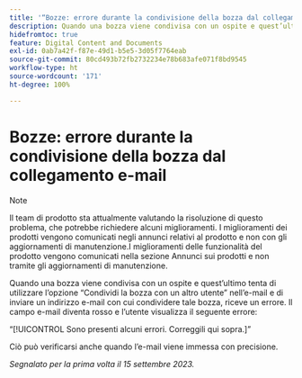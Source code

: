 ```yaml
---
title: '“Bozze: errore durante la condivisione della bozza dal collegamento e-mail”'
description: Quando una bozza viene condivisa con un ospite e quest’ultimo tenta di utilizzare l’opzione Condividi la bozza con un altro utente nell’e-mail e di inviare un indirizzo e-mail con cui condividere tale bozza, riceve un errore. Il campo e-mail diventa rosso e l’utente visualizza un errore.
hidefromtoc: true
feature: Digital Content and Documents
exl-id: 0ab7a42f-f87e-49d1-b5e5-3d05f7764eab
source-git-commit: 80cd493b72fb2732234e78b683afe071f8bd9545
workflow-type: ht
source-wordcount: '171'
ht-degree: 100%

---
```


# Bozze: errore durante la condivisione della bozza dal collegamento e-mail

>[!NOTE]
>
>Il team di prodotto sta attualmente valutando la risoluzione di questo problema, che potrebbe richiedere alcuni miglioramenti. I miglioramenti dei prodotti vengono comunicati negli annunci relativi al prodotto e non con gli aggiornamenti di manutenzione.I miglioramenti delle funzionalità del prodotto vengono comunicati nella sezione Annunci sui prodotti e non tramite gli aggiornamenti di manutenzione.

Quando una bozza viene condivisa con un ospite e quest’ultimo tenta di utilizzare l’opzione “Condividi la bozza con un altro utente” nell’e-mail e di inviare un indirizzo e-mail con cui condividere tale bozza, riceve un errore. Il campo e-mail diventa rosso e l’utente visualizza il seguente errore:

“[!UICONTROL Sono presenti alcuni errori. Correggili qui sopra.]”

Ciò può verificarsi anche quando l’e-mail viene immessa con precisione.

_Segnalato per la prima volta il 15 settembre 2023._
